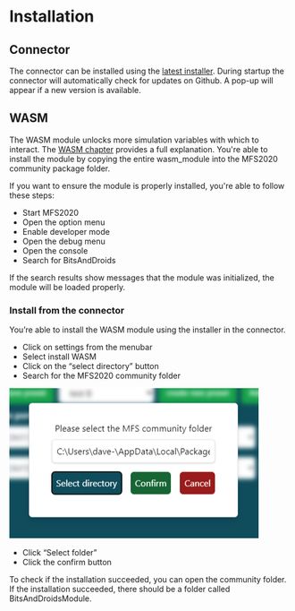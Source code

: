 # Installation

## Connector

The connector can be installed using the [latest installer](https://github.com/bitsAndDroids/flightConnector-Rust/releases/latest).
During startup the connector will automatically check for updates on Github. A pop-up will appear if a new version is available.

## WASM

The WASM module unlocks more simulation variables with which to interact. The [WASM chapter](./ch06-00-wasm.md) provides a full explanation.
You're able to install the module by copying the entire wasm_module into the MFS2020 community package folder.

If you want to ensure the module is properly installed, you're able to follow these steps:

- Start MFS2020
- Open the option menu
- Enable developer mode
- Open the debug menu
- Open the console
- Search for BitsAndDroids

If the search results show messages that the module was initialized, the module will be loaded properly.

### Install from the connector

You’re able to install the WASM module using the installer in the connector.

- Click on settings from the menubar
- Select install WASM
- Click on the “select directory” button
- Search for the MFS2020 community folder

![WASM install community folder](./images/wasm/install_wasm_community.png)

- Click “Select folder”
- Click the confirm button

To check if the installation succeeded, you can open the community folder. If the installation succeeded, there should be a folder called BitsAndDroidsModule.
